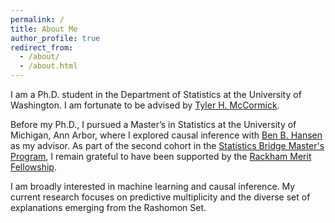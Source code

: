 ```yaml
---
permalink: /
title: About Me
author_profile: true
redirect_from: 
  - /about/
  - /about.html
---
```


I am a Ph.D. student in the Department of Statistics at the University of Washington. I am fortunate to be advised by [Tyler H. McCormick](https://thmccormick.github.io/).

Before my Ph.D., I pursued a Master’s in Statistics at the University of Michigan, Ann Arbor, where I explored causal inference with [Ben B. Hansen](https://lsa.umich.edu/stats/people/faculty/bbh.html) as my advisor. As part of the second cohort in the [Statistics Bridge Master's Program](https://lsa.umich.edu/stats/masters_students/mastersprograms/bridge-stats-masters-program.html), I remain grateful to have been supported by the [Rackham Merit Fellowship](https://rackham.umich.edu/funding/rackham-merit-fellowship-program/).

I am broadly interested in machine learning and causal inference. My current research focuses on predictive multiplicity and the diverse set of explanations emerging from the Rashomon Set.
